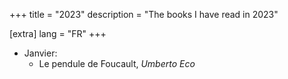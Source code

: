 +++
title = "2023"
description = "The books I have read in 2023"

[extra]
lang = "FR"
+++

* Janvier:
    * Le pendule de Foucault, *Umberto Eco*
